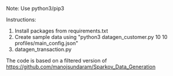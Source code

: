 Note:
Use python3/pip3

Instructions:
1. Install packages from requirements.txt
2. Create sample data using 
     "python3 datagen_customer.py 10 10 profiles/main_config.json"
3. datagen_transaction.py

The code is based on a filtered version of https://github.com/manojsundaram/Sparkov_Data_Generation
